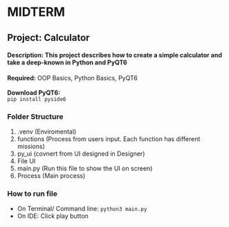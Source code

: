 # MIDTERM 
## Project: Calculator 
#### Description: This project describes how to create a simple calculator and take a deep-known in Python and PyQT6 
**Required:** OOP Basics, Python Basics, PyQT6  
<br>
**Download PyQT6:**  
`pip install pyside6`
### Folder Structure
1. .venv (Enviromental)
2. functions (Process from users input. Each function has different missions)
3. py_ui (covnert from UI designed in Designer)
4. File UI 
5. main.py (Run this file to show the UI on screen)
6. Process (Main process)
### How to run file
- On Terminal/ Command line: `python3 main.py`
- On IDE: Click play button 